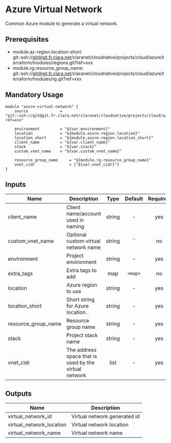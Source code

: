 # Azure Virtual Network

Common Azure module to generate a virtual network.

## Prerequisites

* module.az-region.location-short: git::ssh://git@git.fr.clara.net/claranet/cloudnative/projects/cloud/azure/terraform/modules/regions.git?ref=xxx
* module.rg.resource_group_name: git::ssh://git@git.fr.clara.net/claranet/cloudnative/projects/cloud/azure/terraform/modules/rg.git?ref=xxx


## Mandatory Usage

```shell
module "azure-virtual-network" {
    source              = "git::ssh://git@git.fr.clara.net/claranet/cloudnative/projects/cloud/azure/terraform/modules/vnet.git?ref=xxx"
    
    environment         = "${var.environment}"
    location            = "${module.azure-region.location}"
    location_short      = "${module.azure-region.location_short}"
    client_name         = "${var.client_name}"
    stack               = "${var.stack}"
    custom_vnet_name    = "${var.custom_vnet_name}"

    resource_group_name     = "${module.rg.resource_group_name}"
    vnet_cidr               = ["${var.vnet_cidr}"]
}
```

## Inputs

| Name | Description | Type | Default | Required |
|------|-------------|:----:|:-----:|:-----:|
| client_name | Client name/account used in naming | string | - | yes |
| custom_vnet_name | Optional custom virtual network name | string | `` | no |
| environment | Project environment | string | - | yes |
| extra_tags | Extra tags to add | map | `<map>` | no |
| location | Azure region to use | string | - | yes |
| location_short | Short string for Azure location. | string | - | yes |
| resource_group_name | Resource group name | string | - | yes |
| stack | Project stack name | string | - | yes |
| vnet_cidr | The address space that is used by the virtual network | list | - | yes |

## Outputs

| Name | Description |
|------|-------------|
| virtual_network_id | Virtual network generated id |
| virtual_network_location | Virtual network location |
| virtual_network_name | Virtual network name |
